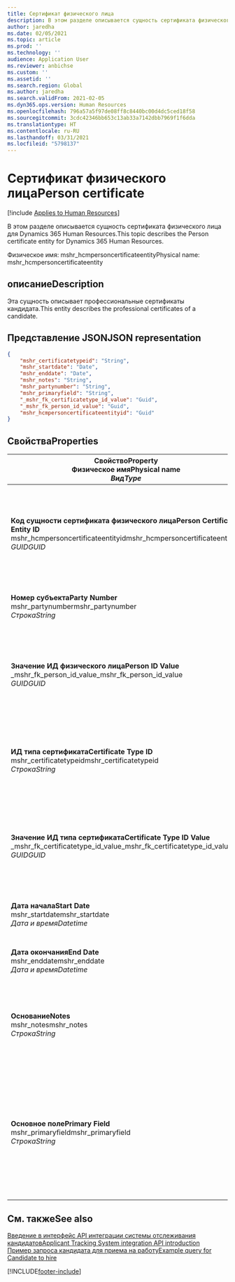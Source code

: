```yaml
---
title: Сертификат физического лица
description: В этом разделе описывается сущность сертификата физического лица для Dynamics 365 Human Resources.
author: jaredha
ms.date: 02/05/2021
ms.topic: article
ms.prod: ''
ms.technology: ''
audience: Application User
ms.reviewer: anbichse
ms.custom: ''
ms.assetid: ''
ms.search.region: Global
ms.author: jaredha
ms.search.validFrom: 2021-02-05
ms.dyn365.ops.version: Human Resources
ms.openlocfilehash: 796a57a5f97de08ff8c8440bc00d4dc5ced18f58
ms.sourcegitcommit: 3cdc42346bb653c13ab33a7142dbb7969f1f6dda
ms.translationtype: HT
ms.contentlocale: ru-RU
ms.lasthandoff: 03/31/2021
ms.locfileid: "5798137"
---
```

# <a name="person-certificate"></a><span data-ttu-id="bd970-103">Сертификат физического лица</span><span class="sxs-lookup"><span data-stu-id="bd970-103">Person certificate</span></span>

[!include [Applies to Human Resources](../includes/applies-to-hr.md)]

<span data-ttu-id="bd970-104">В этом разделе описывается сущность сертификата физического лица для Dynamics 365 Human Resources.</span><span class="sxs-lookup"><span data-stu-id="bd970-104">This topic describes the Person certificate entity for Dynamics 365 Human Resources.</span></span>

<span data-ttu-id="bd970-105">Физическое имя: mshr_hcmpersoncertificateentity</span><span class="sxs-lookup"><span data-stu-id="bd970-105">Physical name: mshr_hcmpersoncertificateentity</span></span>

## <a name="description"></a><span data-ttu-id="bd970-106">описание</span><span class="sxs-lookup"><span data-stu-id="bd970-106">Description</span></span>

<span data-ttu-id="bd970-107">Эта сущность описывает профессиональные сертификаты кандидата.</span><span class="sxs-lookup"><span data-stu-id="bd970-107">This entity describes the professional certificates of a candidate.</span></span>

## <a name="json-representation"></a><span data-ttu-id="bd970-108">Представление JSON</span><span class="sxs-lookup"><span data-stu-id="bd970-108">JSON representation</span></span>

```json
{
    "mshr_certificatetypeid": "String",
    "mshr_startdate": "Date",
    "mshr_enddate": "Date",
    "mshr_notes": "String",
    "mshr_partynumber": "String",
    "mshr_primaryfield": "String",
    "_mshr_fk_certificatetype_id_value": "Guid",
    "_mshr_fk_person_id_value": "Guid",
    "mshr_hcmpersoncertificateentityid": "Guid"
}
```

## <a name="properties"></a><span data-ttu-id="bd970-109">Свойства</span><span class="sxs-lookup"><span data-stu-id="bd970-109">Properties</span></span>

| <span data-ttu-id="bd970-110">Свойство</span><span class="sxs-lookup"><span data-stu-id="bd970-110">Property</span></span><br><span data-ttu-id="bd970-111">**Физическое имя**</span><span class="sxs-lookup"><span data-stu-id="bd970-111">**Physical name**</span></span><br><span data-ttu-id="bd970-112">**_Вид_**</span><span class="sxs-lookup"><span data-stu-id="bd970-112">**_Type_**</span></span> | <span data-ttu-id="bd970-113">Использование</span><span class="sxs-lookup"><span data-stu-id="bd970-113">Use</span></span> | <span data-ttu-id="bd970-114">описание</span><span class="sxs-lookup"><span data-stu-id="bd970-114">Description</span></span> |
| --- | --- | --- |
| <span data-ttu-id="bd970-115">**Код сущности сертификата физического лица**</span><span class="sxs-lookup"><span data-stu-id="bd970-115">**Person Certificate Entity ID**</span></span><br><span data-ttu-id="bd970-116">mshr_hcmpersoncertificateentityid</span><span class="sxs-lookup"><span data-stu-id="bd970-116">mshr_hcmpersoncertificateentityid</span></span><br><span data-ttu-id="bd970-117">*GUID*</span><span class="sxs-lookup"><span data-stu-id="bd970-117">*GUID*</span></span> | <span data-ttu-id="bd970-118">Только для чтения</span><span class="sxs-lookup"><span data-stu-id="bd970-118">Read-only</span></span><br><span data-ttu-id="bd970-119">Требуется</span><span class="sxs-lookup"><span data-stu-id="bd970-119">Required</span></span> | <span data-ttu-id="bd970-120">Созданный системой уникальный идентификатор для записи сущности сертификата физического лица.</span><span class="sxs-lookup"><span data-stu-id="bd970-120">System-generated unique identifier for the person certificate entity record.</span></span> |
| <span data-ttu-id="bd970-121">**Номер субъекта**</span><span class="sxs-lookup"><span data-stu-id="bd970-121">**Party Number**</span></span><br><span data-ttu-id="bd970-122">mshr_partynumber</span><span class="sxs-lookup"><span data-stu-id="bd970-122">mshr_partynumber</span></span><br><span data-ttu-id="bd970-123">*Строка*</span><span class="sxs-lookup"><span data-stu-id="bd970-123">*String*</span></span> | <span data-ttu-id="bd970-124">Чтение/запись</span><span class="sxs-lookup"><span data-stu-id="bd970-124">Read/write</span></span><br><span data-ttu-id="bd970-125">Требуется</span><span class="sxs-lookup"><span data-stu-id="bd970-125">Required</span></span> | <span data-ttu-id="bd970-126">ИД субъекта (физического лица) кандидата.</span><span class="sxs-lookup"><span data-stu-id="bd970-126">The party (person) ID of the candidate.</span></span> |
| <span data-ttu-id="bd970-127">**Значение ИД физического лица**</span><span class="sxs-lookup"><span data-stu-id="bd970-127">**Person ID Value**</span></span><br><span data-ttu-id="bd970-128">_mshr_fk_person_id_value</span><span class="sxs-lookup"><span data-stu-id="bd970-128">_mshr_fk_person_id_value</span></span><br><span data-ttu-id="bd970-129">*GUID*</span><span class="sxs-lookup"><span data-stu-id="bd970-129">*GUID*</span></span> | <span data-ttu-id="bd970-130">Только для чтения</span><span class="sxs-lookup"><span data-stu-id="bd970-130">Read-only</span></span><br><span data-ttu-id="bd970-131">Требуется</span><span class="sxs-lookup"><span data-stu-id="bd970-131">Required</span></span><br><span data-ttu-id="bd970-132">Внешний ключ: mshr_dirpersonentityid сущности mshr_dirpersonentity</span><span class="sxs-lookup"><span data-stu-id="bd970-132">Foreign key: mshr_dirpersonentityid of mshr_dirpersonentity</span></span> | <span data-ttu-id="bd970-133">Созданный системой уникальный идентификатор записи сущности субъекта (физического лица).</span><span class="sxs-lookup"><span data-stu-id="bd970-133">The system-generated identifier of the party (person) entity record.</span></span> |
| <span data-ttu-id="bd970-134">**ИД типа сертификата**</span><span class="sxs-lookup"><span data-stu-id="bd970-134">**Certificate Type ID**</span></span><br><span data-ttu-id="bd970-135">mshr_certificatetypeid</span><span class="sxs-lookup"><span data-stu-id="bd970-135">mshr_certificatetypeid</span></span><br><span data-ttu-id="bd970-136">*Строка*</span><span class="sxs-lookup"><span data-stu-id="bd970-136">*String*</span></span> | <span data-ttu-id="bd970-137">Чтение/запись</span><span class="sxs-lookup"><span data-stu-id="bd970-137">Read/write</span></span><br><span data-ttu-id="bd970-138">Требуется</span><span class="sxs-lookup"><span data-stu-id="bd970-138">Required</span></span> |  <span data-ttu-id="bd970-139">Идентификатор типа сертификата, определенный в модуле Human Resources.</span><span class="sxs-lookup"><span data-stu-id="bd970-139">The identifier of the certificate type defined in Human Resources.</span></span> |
| <span data-ttu-id="bd970-140">**Значение ИД типа сертификата**</span><span class="sxs-lookup"><span data-stu-id="bd970-140">**Certificate Type ID Value**</span></span><br><span data-ttu-id="bd970-141">_mshr_fk_certificatetype_id_value</span><span class="sxs-lookup"><span data-stu-id="bd970-141">_mshr_fk_certificatetype_id_value</span></span><br><span data-ttu-id="bd970-142">*GUID*</span><span class="sxs-lookup"><span data-stu-id="bd970-142">*GUID*</span></span> | <span data-ttu-id="bd970-143">Только для чтения</span><span class="sxs-lookup"><span data-stu-id="bd970-143">Read-only</span></span><br><span data-ttu-id="bd970-144">Требуется</span><span class="sxs-lookup"><span data-stu-id="bd970-144">Required</span></span><br><span data-ttu-id="bd970-145">Внешний ключ: mshr_hcmcertificatetypeentityid сущности mshr_hcmcertificatetypeentity</span><span class="sxs-lookup"><span data-stu-id="bd970-145">Foreign key: mshr_hcmcertificatetypeentityid of mshr_hcmcertificatetypeentity</span></span> | <span data-ttu-id="bd970-146">Созданный системой уникальный идентификатор типа сертификата в связанной сущности.</span><span class="sxs-lookup"><span data-stu-id="bd970-146">System-generated unique identifier of the certificate type in the associated entity.</span></span> |
| <span data-ttu-id="bd970-147">**Дата начала**</span><span class="sxs-lookup"><span data-stu-id="bd970-147">**Start Date**</span></span><br><span data-ttu-id="bd970-148">mshr_startdate</span><span class="sxs-lookup"><span data-stu-id="bd970-148">mshr_startdate</span></span><br><span data-ttu-id="bd970-149">*Дата и время*</span><span class="sxs-lookup"><span data-stu-id="bd970-149">*Datetime*</span></span> | <span data-ttu-id="bd970-150">Чтение/запись</span><span class="sxs-lookup"><span data-stu-id="bd970-150">Read/write</span></span><br><span data-ttu-id="bd970-151">Требуется</span><span class="sxs-lookup"><span data-stu-id="bd970-151">Required</span></span> | <span data-ttu-id="bd970-152">Дата выпуска сертификата.</span><span class="sxs-lookup"><span data-stu-id="bd970-152">The date at which the certificate was issued.</span></span> |
| <span data-ttu-id="bd970-153">**Дата окончания**</span><span class="sxs-lookup"><span data-stu-id="bd970-153">**End Date**</span></span><br><span data-ttu-id="bd970-154">mshr_enddate</span><span class="sxs-lookup"><span data-stu-id="bd970-154">mshr_enddate</span></span><br><span data-ttu-id="bd970-155">*Дата и время*</span><span class="sxs-lookup"><span data-stu-id="bd970-155">*Datetime*</span></span> | <span data-ttu-id="bd970-156">Чтение/запись</span><span class="sxs-lookup"><span data-stu-id="bd970-156">Read/write</span></span><br><span data-ttu-id="bd970-157">Необязательный</span><span class="sxs-lookup"><span data-stu-id="bd970-157">Optional</span></span> | <span data-ttu-id="bd970-158">Дата окончания срока действия сертификата.</span><span class="sxs-lookup"><span data-stu-id="bd970-158">The date at which the certificate will expire.</span></span> |
| <span data-ttu-id="bd970-159">**Основание**</span><span class="sxs-lookup"><span data-stu-id="bd970-159">**Notes**</span></span><br><span data-ttu-id="bd970-160">mshr_notes</span><span class="sxs-lookup"><span data-stu-id="bd970-160">mshr_notes</span></span><br><span data-ttu-id="bd970-161">*Строка*</span><span class="sxs-lookup"><span data-stu-id="bd970-161">*String*</span></span> | <span data-ttu-id="bd970-162">Чтение/запись</span><span class="sxs-lookup"><span data-stu-id="bd970-162">Read/write</span></span><br><span data-ttu-id="bd970-163">Необязательный</span><span class="sxs-lookup"><span data-stu-id="bd970-163">Optional</span></span> | <span data-ttu-id="bd970-164">Примечания для использования сотрудниками или менеджерами по найму персонала.</span><span class="sxs-lookup"><span data-stu-id="bd970-164">Notes for use by hiring managers and recruiters.</span></span> |
| <span data-ttu-id="bd970-165">**Основное поле**</span><span class="sxs-lookup"><span data-stu-id="bd970-165">**Primary Field**</span></span><br><span data-ttu-id="bd970-166">mshr_primaryfield</span><span class="sxs-lookup"><span data-stu-id="bd970-166">mshr_primaryfield</span></span><br><span data-ttu-id="bd970-167">*Строка*</span><span class="sxs-lookup"><span data-stu-id="bd970-167">*String*</span></span> | <span data-ttu-id="bd970-168">Только для чтения</span><span class="sxs-lookup"><span data-stu-id="bd970-168">Read-only</span></span><br><span data-ttu-id="bd970-169">Требуется</span><span class="sxs-lookup"><span data-stu-id="bd970-169">Required</span></span> |  <span data-ttu-id="bd970-170">Поле для, использования в качестве идентификатора записи сущности.</span><span class="sxs-lookup"><span data-stu-id="bd970-170">Field to be used as an identifier of the entity record.</span></span> <span data-ttu-id="bd970-171">Комбинация номера субъекта, ИД типа сертификата и даты начала.</span><span class="sxs-lookup"><span data-stu-id="bd970-171">Combination of party number, certificate type ID, and start date.</span></span> |

## <a name="see-also"></a><span data-ttu-id="bd970-172">См. также</span><span class="sxs-lookup"><span data-stu-id="bd970-172">See also</span></span>

[<span data-ttu-id="bd970-173">Введение в интерфейс API интеграции системы отслеживания кандидатов</span><span class="sxs-lookup"><span data-stu-id="bd970-173">Applicant Tracking System integration API introduction</span></span>](hr-admin-integration-ats-api-introduction.md)<br>
[<span data-ttu-id="bd970-174">Пример запроса кандидата для приема на работу</span><span class="sxs-lookup"><span data-stu-id="bd970-174">Example query for Candidate to hire</span></span>](hr-admin-integration-ats-api-candidate-to-hire-example-query.md)



[!INCLUDE[footer-include](../includes/footer-banner.md)]